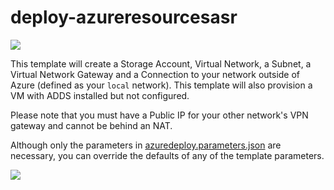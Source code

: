 # deploy-azureresourcesasr

<a href="https://portal.azure.com/#create/Microsoft.Template/uri/https%3A%2F%2Fraw.githubusercontent.com%2Fmharrison0224%2Fdeploy-azureresourcesasr%2Fmaster%2Fazuredeploy.json" target="_blank">
    <img src="http://azuredeploy.net/deploybutton.png"/>
</a>

This template will create a Storage Account, Virtual Network, a Subnet, a Virtual Network Gateway and a Connection to your network outside of Azure (defined as your `local` network). This template will also provision a VM with ADDS installed but not configured. 

Please note that you must have a Public IP for your other network's VPN gateway and cannot be behind an NAT.

Although only the parameters in [azuredeploy.parameters.json](./azuredeploy.parameters.json) are necessary, you can override the defaults of any of the template parameters.

<a><img src="http://ww1.prweb.com/prfiles/2010/03/25/3124544/Concurency.jpg"/> </a>

